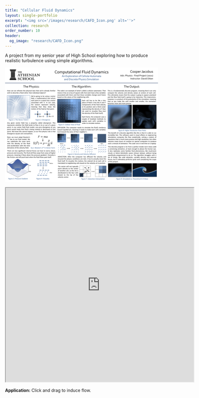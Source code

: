 ```yaml
---
title: "Cellular Fluid Dynamics"
layout: single-portfolio
excerpt: "<img src='/images/research/CAFD_Icon.png' alt=''>"
collection: research
order_number: 10
header: 
  og_image: "research/CAFD_Icon.png"
---
```


A project from my senior year of High School exploring how to produce realistic turbulence using simple algorithms. 

![CAFD](/images/research/CAFD_Poster.png)

<p align="center"><iframe src="https://openprocessing.org/sketch/1052684/embed/?plusEmbedHash=ea18e56c&userID=253714&plusEmbedTitle=true&show=sketch" width="620" height="640"></iframe></p>

**Application:** Click and drag to induce flow.
